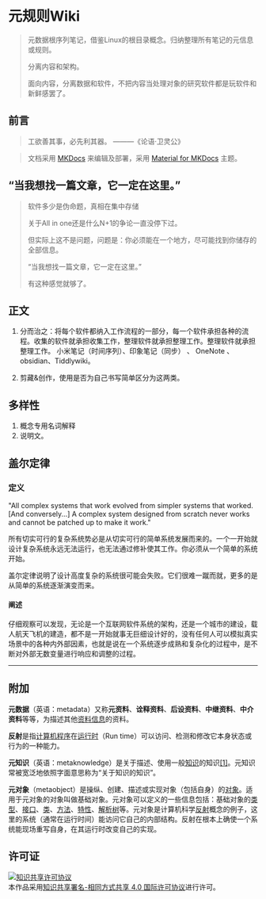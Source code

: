 # 元规则Wiki

> 元数据根序列笔记，借鉴Linux的根目录概念。归纳整理所有笔记的元信息或规则。
>
> 分离内容和架构。
>
> 面向内容，分离数据和软件，不把内容当处理对象的研究软件都是玩软件和新鲜感罢了。



## 前言

> 工欲善其事，必先利其器。 ———《论语·卫灵公》

> 文档采用 [MKDocs](https://www.mkdocs.org/) 来编辑及部署，采用 [Material for MKDocs](https://squidfunk.github.io/mkdocs-material/) 主题。



## “当我想找一篇文章，它一定在这里。”

> 软件多少是伪命题，真相在集中存储 
>
> 关于All in one还是什么N+1的争论一直没停下过。 
>
> 但实际上这不是问题，问题是：你必须能在一个地方，尽可能找到你储存的全部信息。 
>
> “当我想找一篇文章，它一定在这里。” 
>
> 有这种感觉就够了。


## 正文

1. 分而治之：将每个软件都纳入工作流程的一部分，每一个软件承担各种的流程。收集的软件就承担收集工作，整理软件就承担整理工作。整理软件就承担整理工作。
    小米笔记（时间序列）、印象笔记（同步）  、 OneNote 、 obsidian、Tiddlywiki。

2. 剪藏&创作，使用是否为自己书写简单区分为这两类。


## 多样性

1. 概念专用名词解释
2. 说明文。


## 盖尔定律

### 定义

"All complex systems that work evolved from simpler systems that worked. [And conversely...] A complex system designed from scratch never works and cannot be patched up to make it work."

所有切实可行的复杂系统势必是从切实可行的简单系统发展而来的。一个一开始就设计复杂系统永远无法运行，也无法通过修补使其工作。你必须从一个简单的系统开始。

盖尔定律说明了设计高度复杂的系统很可能会失败。它们很难一蹴而就，更多的是从简单的系统逐渐演变而来。

#### 阐述

仔细观察可以发现，无论是一个互联网软件系统的架构，还是一个城市的建设，载人航天飞机的建造，都不是一开始就事无巨细设计好的，没有任何人可以模拟真实场景中的各种内外部因素，也就是说在一个系统逐步成熟和复杂化的过程中，是不断对外部无数变量进行响应和调整的过程。

---

## 附加

**元数据**（英语：metadata）又称**元资料**、**诠释资料**、**后设资料**、**中继资料**、**中介资料**等等，为描述其他[资料](https://zh.wikipedia.org/wiki/資料)[信息](https://zh.wikipedia.org/wiki/資訊)的资料。

**反射**是指[计算机程序](https://baike.baidu.com/item/计算机程序?fromModule=lemma_inlink)在[运行时](https://baike.baidu.com/item/运行时?fromModule=lemma_inlink)（Run time）可以访问、检测和修改它本身状态或行为的一种能力。

**元知识**（英语：metaknowledge）是关于描述、使用一般[知识](https://zh.wikipedia.org/wiki/知识)的知识[[1]](https://zh.wikipedia.org/wiki/元知识#cite_note-陈-1)。元知识常被宽泛地依照字面意思称为“关于知识的知识”。

**元对象**（metaobject）是操纵、创建、描述或实现对象（包括自身）的[对象](https://zh.wikipedia.org/wiki/对象_(计算机科学))。适用于元对象的对象叫做基础对象。元对象可以定义的一些信息包括：基础对象的[类型](https://zh.wikipedia.org/wiki/类型系统)、[接口](https://zh.wikipedia.org/wiki/接口_(计算机科学))、[类](https://zh.wikipedia.org/wiki/类_(计算机科学))、[方法](https://zh.wikipedia.org/wiki/方法_(计算机科学))、[特性](https://zh.wikipedia.org/wiki/特性_(计算机科学))、[解析树](https://zh.wikipedia.org/wiki/解析树)等。元对象是计算机科学[反射](https://zh.wikipedia.org/wiki/反射_(计算机科学))概念的例子，这里的系统（通常在运行时间）能访问它自己的内部结构。反射在根本上确使一个系统能现场重写自身，在其运行时改变自己的实现。



## 许可证

<a rel="license" href="http://creativecommons.org/licenses/by-sa/4.0/"><img alt="知识共享许可协议" style="border-width:0" src="https://i.creativecommons.org/l/by-sa/4.0/88x31.png" /></a><br />本作品采用<a rel="license" href="http://creativecommons.org/licenses/by-sa/4.0/">知识共享署名-相同方式共享 4.0 国际许可协议</a>进行许可。
